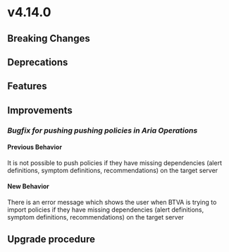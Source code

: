 # v4.14.0

## Breaking Changes


## Deprecations


## Features


## Improvements

### *Bugfix for pushing pushing policies in Aria Operations*
#### Previous Behavior
It is not possible to push policies if they have missing dependencies (alert definitions, symptom definitions, recommendations) on the target server
#### New Behavior
There is an error message which shows the user when BTVA is trying to import policies if they have missing dependencies (alert definitions, symptom definitions, recommendations) on the target server

## Upgrade procedure


